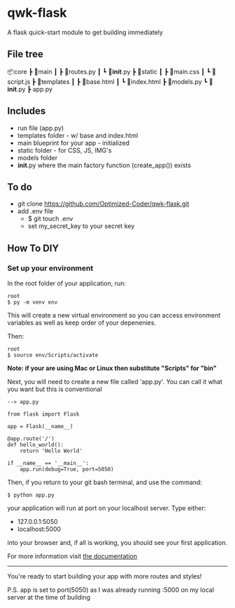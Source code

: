 # qwk-flask
A flask quick-start module to get building immediately 

## File tree
📦core 
 ┣ 📂main
 ┃ ┣ 📜routes.py
 ┃ ┗ 📜__init__.py
 ┣ 📂static
 ┃ ┣ 📜main.css
 ┃ ┗ 📜script.js
 ┣ 📂templates
 ┃ ┣ 📜base.html
 ┃ ┗ 📜index.html
 ┣ 📜models.py
 ┗ 📜__init__.py
┣ app.py 

## Includes
- run file (app.py)
- templates folder - w/ base and index.html
- main blueprint for your app - initialized 
- static folder - for CSS, JS, IMG's
- models folder 
- __init__.py where the main factory function (create_app()) exists

## To do
- git clone https://github.com/Optimized-Coder/qwk-flask.git
- add .env file
    - $ git touch .env
    - set my_secret_key to your secret key

## How To DIY

### Set up your environment
In the root folder of your application, run:
```
root
$ py -m venv env
```
This will create a new virtual environment so you can access environment variables as well as keep order of your depenenies.

Then:
```
root
$ source env/Scripts/activate
```
**Note: if your are using Mac or Linux then substitute "Scripts" for "bin"**



Next, you will need to create a new file called 'app.py'. You can call it what you want but this is conventional

```
--> app.py

from flask import Flask

app = Flask(__name__)

@app.route('/')
def hello_world():
    return 'Hello World'

if __name__ == '__main__':
    app.run(debug=True, port=5050)
```

Then, if you return to your git bash terminal, and use the command:

```
$ python app.py
```

your application will run at port on your localhost server. Type either:
- 127.0.0.1:5050
- localhost:5000

into your browser and, if all is working, you should see your first application.  

For more information visit [the documentation](https://flask.palletsprojects.com/en/2.2.x/)

---

You're ready to start building your app with more routes and styles! 

P.S. app is set to port(5050) as I was already running :5000 on my local server at the time of building


